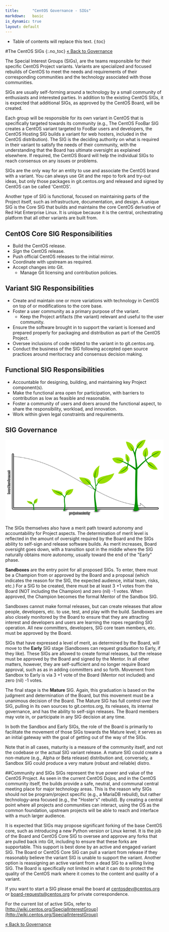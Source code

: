 ```yaml
---
title:      "CentOS Governance - SIGs"
markdown:   basic
is_dynamic: true
layout: default
---
```


* Table of contents will replace this text.
{:toc}

#The CentOS SIGs
{:.no_toc}
[&laquo; Back to Governance](/about/governance)

The Special Interest Groups (SIGs), are the teams responsible for their specific CentOS Project variants. Variants are specialized and focused rebuilds of CentOS to meet the needs and requirements of their corresponding communities and the technology associated with those communities.

SIGs are usually self-forming around a technology by a small community of enthusiasts and interested parties. In addition to the existing CentOS SIGs, it is expected that additional SIGs, as approved by the CentOS Board, will be created.

Each group will be responsible for its own variant in CentOS that is specifically targeted towards its community (e.g., The CentOS FooBar SIG creates a CentOS variant targeted to FooBar users and developers, the CentOS Hosting SIG builds a variant for web hosters, included in the CentOS distribution). The SIG is the deciding authority on what is required in their variant to satisfy the needs of their community, with the understanding that the Board has ultimate oversight as explained elsewhere. If required, the CentOS Board will help the individual SIGs to reach consensus on any issues or problems.

SIGs are the only way for an entity to use and associate the CentOS brand with a variant. You can always use Git and the repo to fork and try-out ideas, but only those packages in git.centos.org and released and signed by CentOS can be called 'CentOS'.

Another type of SIG is functional, focused on maintaining parts of the Project itself, such as infrastructure, documentation, and design. A unique SIG is the Core SIG that builds and maintains the core CentOS derivative of Red Hat Enterprise Linux. It is unique because it is the central, orchestrating platform that all other variants are built from.

## CentOS Core SIG Responsibilities
* Build the CentOS release.
* _Sign_ the CentOS release.
* Push official CentOS releases to the initial mirror.
* Coordinate with upstream as required.
* Accept changes into Git.
  * Manage Git licensing and contribution policies.

## Variant SIG Responsibilities
* Create and maintain one or more variations with technology in CentOS on top of or modifications to the core base.
* Foster a user community as a primary purpose of the variant.
  * Keep the Project artifacts (the variant) relevant and useful to the user community.
* Ensure the software brought in to support the variant is licensed and prepared properly for packaging and distribution as part of the CentOS Project.
* Oversee inclusions of code related to the variant in to git.centos.org.
* Conduct the business of the SIG following accepted open source practices around meritocracy and consensus decision making.

## Functional SIG Responsibilities
* Accountable for designing, building, and maintaining key Project component(s).
* Make the functional area open for participation, with barriers to contribution as low as feasible and reasonable.
* Foster a community of users and doers around the functional aspect, to share the responsibility, workload, and innovation.
* Work within given legal constraints and requirements.

## SIG Governance

<div class="captioned-image">
  <img class="img-responsive" src="/about/governance/sig-maturity-crossover.png" alt="Illustration" />
  <div class="caption">
    <p><i><!-- caption can go here --></i></p>
  </div>
</div>

The SIGs themselves also have a merit path toward autonomy and accountability for Project aspects. The determination of merit level is reflected in the amount of oversight required by the Board and the SIGs ability to self-sign and release software builds. As merit increases, Board oversight goes down, with a transition spot in the middle where the SIG naturally obtains more autonomy, usually toward the end of the "Early" phase.


__Sandboxes__ are the entry point for all proposed SIGs. To enter, there must be a Champion from or approved by the Board and a proposal (which indicates the reason for the SIG, the expected audience, initial team, risks, etc.) For a SIG to be created, there must be at least 3 +1 votes from the Board (NOT including the Champion) and zero (nil) -1 votes. When approved, the Champion becomes the formal Mentor of the Sandbox SIG.

Sandboxes cannot make formal releases, but can create releases that allow people, developers, etc. to use, test, and play with the build. Sandboxes are also closely monitored by the Board to ensure that they are attracting interest and developers and users are learning the ropes regarding SIG operation. All new committers, developers, SIG core team members, etc. must be approved by the Board.

SIGs that have expressed a level of merit, as determined by the Board, will move to the __Early__ SIG stage (Sandboxes can request graduation to Early, if they like). These SIGs are allowed to create formal releases, but the release must be approved by the Board and signed by the Mentor. In all other matters, however, they are self-sufficient and no longer require Board approval, such as as in adding committers and so forth. Movement from Sandbox to Early is via 3 +1 vote of the Board (Mentor not included) and zero (nil) -1 votes.

The final stage is the __Mature__ SIG. Again, this graduation is based on the judgment and determination of the Board, but this movement must be a unanimous decision of the Board. The Mature SIG has full control over the SIG, pulling in its own sources to git.centos.org, its releases, its internal governance, and has the ability to self-sign releases. The Board members may vote in, or participate in any SIG decision at any time.

In both the Sandbox and Early SIGs, the role of the Board is primarily to facilitate the movement of those SIGs towards the Mature level; it serves as an initial gateway with the goal of getting out of the way of the SIGs.

Note that in all cases, maturity is a measure of the community itself, and not the codebase or the actual SIG variant release. A mature SIG could create a non-mature (e.g., Alpha or Beta release) distribution and, conversely, a Sandbox SIG could produce a very mature (robust and reliable) distro.

##Community and SIGs
SIGs represent the true power and value of the CentOS Project. As seen in the current CentOS Dojos, and in the CentOS community itself, the builds provide a safe, neutral, and communal central meeting place for major technology areas. This is the reason why SIGs should not be program/project specific (e.g., a MariaDB rebuild), but rather technology-area focused (e.g., the "Hoster's" rebuild). By creating a central point where all projects and communities can interact, using the OS as the common foundation, upstream projects will be able to reach and interface with a much larger audience.

It is expected that SIGs may propose significant forking of the base CentOS core, such as introducing a new Python version or Linux kernel. It is the job of the Board and CentOS Core SIG to oversee and approve any forks that are pulled back into Git, including to ensure that these forks are supportable. This support is best done by an active and engaged variant SIG. The Board or CentOS Core SIG can pull a variant from release if they reasonably believe the variant SIG is unable to support the variant. Another option is reassigning an active variant from a dead SIG to a willing living SIG. The Board is specifically not limited in what it can do to protect the quality of the CentOS mark where it comes to the content and quality of a variant.

If you want to start a SIG please email the board at [centosdev@centos.org](mailto:centosdev@centos.org) or [board-requests@centos.org](mailto:board-requests@centos.org) for private correspondence.

For the current list of active SIGs, refer to [http://wiki.centos.org/SpecialInterestGroup](http://wiki.centos.org/SpecialInterestGroup)

[&laquo; Back to Governance](/about/governance)

